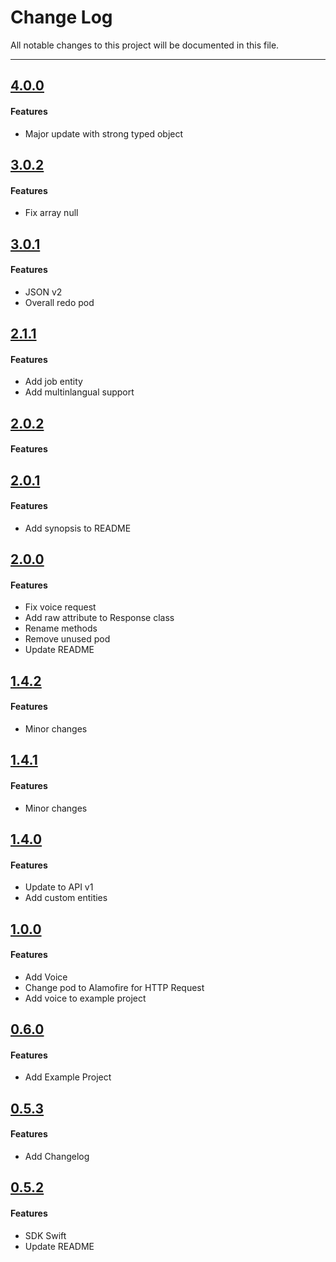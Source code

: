 # Change Log
All notable changes to this project will be documented in this file.

---

## [4.0.0](https://github.com/RecastAI/SDK-ios/releases/tag/3.0.2)

#### Features

* Major update with strong typed object

## [3.0.2](https://github.com/RecastAI/SDK-ios/releases/tag/3.0.2)

#### Features

* Fix array null

## [3.0.1](https://github.com/RecastAI/SDK-ios/releases/tag/3.0.1)

#### Features

* JSON v2
* Overall redo pod

## [2.1.1](https://github.com/RecastAI/SDK-ios/releases/tag/2.1.1)

#### Features

* Add job entity
* Add multinlangual support

## [2.0.2](https://github.com/RecastAI/SDK-ios/releases/tag/2.0.2)

#### Features

## [2.0.1](https://github.com/RecastAI/SDK-ios/releases/tag/2.0.1)

#### Features

* Add synopsis to README

## [2.0.0](https://github.com/RecastAI/SDK-ios/releases/tag/2.0.0)

#### Features

* Fix voice request
* Add raw attribute to Response class
* Rename methods
* Remove unused pod
* Update README

## [1.4.2](https://github.com/RecastAI/SDK-ios/releases/tag/1.4.2)

#### Features

* Minor changes

## [1.4.1](https://github.com/RecastAI/SDK-ios/releases/tag/1.4.1)

#### Features

* Minor changes

## [1.4.0](https://github.com/RecastAI/SDK-ios/releases/tag/1.4.0)

#### Features

* Update to API v1
* Add custom entities

## [1.0.0](https://github.com/RecastAI/SDK-ios/releases/tag/1.0.0)

#### Features

* Add Voice
* Change pod to Alamofire for HTTP Request
* Add voice to example project

## [0.6.0](https://github.com/RecastAI/SDK-ios/releases/tag/0.6.0)

#### Features

* Add Example Project

## [0.5.3](https://github.com/RecastAI/SDK-ios/releases/tag/0.5.3)

#### Features

* Add Changelog

## [0.5.2](https://github.com/RecastAI/SDK-ios/releases/tag/0.5.2)

#### Features

* SDK Swift
* Update README
